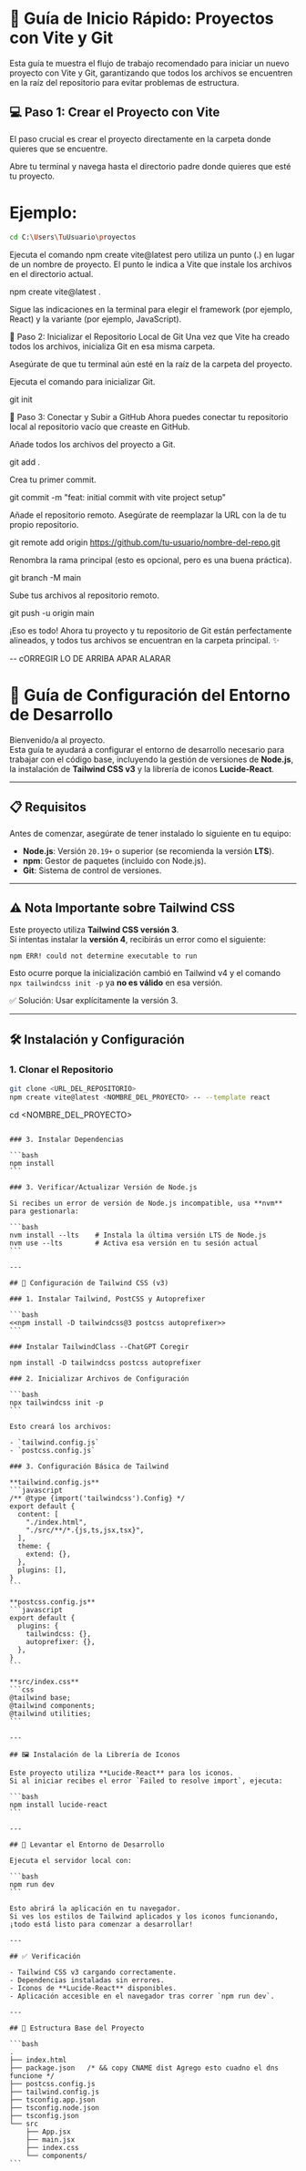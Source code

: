 

# 🚀 Guía de Inicio Rápido: Proyectos con Vite y Git
Esta guía te muestra el flujo de trabajo recomendado para iniciar un nuevo proyecto con Vite y Git, garantizando que todos los archivos se encuentren en la raíz del repositorio para evitar problemas de estructura.

## 💻 Paso 1: Crear el Proyecto con Vite
El paso crucial es crear el proyecto directamente en la carpeta donde quieres que se encuentre.

Abre tu terminal y navega hasta el directorio padre donde quieres que esté tu proyecto.

# Ejemplo:
```bash
cd C:\Users\TuUsuario\proyectos
```

Ejecuta el comando npm create vite@latest pero utiliza un punto (.) en lugar de un nombre de proyecto. El punto le indica a Vite que instale los archivos en el directorio actual.

npm create vite@latest .

Sigue las indicaciones en la terminal para elegir el framework (por ejemplo, React) y la variante (por ejemplo, JavaScript).

🔧 Paso 2: Inicializar el Repositorio Local de Git
Una vez que Vite ha creado todos los archivos, inicializa Git en esa misma carpeta.

Asegúrate de que tu terminal aún esté en la raíz de la carpeta del proyecto.

Ejecuta el comando para inicializar Git.

git init

🔗 Paso 3: Conectar y Subir a GitHub
Ahora puedes conectar tu repositorio local al repositorio vacío que creaste en GitHub.

Añade todos los archivos del proyecto a Git.

git add .

Crea tu primer commit.

git commit -m "feat: initial commit with vite project setup"

Añade el repositorio remoto. Asegúrate de reemplazar la URL con la de tu propio repositorio.

git remote add origin https://github.com/tu-usuario/nombre-del-repo.git

Renombra la rama principal (esto es opcional, pero es una buena práctica).

git branch -M main

Sube tus archivos al repositorio remoto.

git push -u origin main

¡Eso es todo! Ahora tu proyecto y tu repositorio de Git están perfectamente alineados, y todos tus archivos se encuentran en la carpeta principal. ✨

-- cORREGIR LO DE ARRIBA APAR ALARAR 





# 🚀 Guía de Configuración del Entorno de Desarrollo

Bienvenido/a al proyecto.  
Esta guía te ayudará a configurar el entorno de desarrollo necesario para trabajar con el código base, incluyendo la gestión de versiones de **Node.js**, la instalación de **Tailwind CSS v3** y la librería de iconos **Lucide-React**.

---

## 📋 Requisitos

Antes de comenzar, asegúrate de tener instalado lo siguiente en tu equipo:

- **Node.js**: Versión `20.19+` o superior (se recomienda la versión **LTS**).
- **npm**: Gestor de paquetes (incluido con Node.js).
- **Git**: Sistema de control de versiones.

---

## ⚠️ Nota Importante sobre Tailwind CSS

Este proyecto utiliza **Tailwind CSS versión 3**.  
Si intentas instalar la **versión 4**, recibirás un error como el siguiente:

```
npm ERR! could not determine executable to run
```

Esto ocurre porque la inicialización cambió en Tailwind v4 y el comando  
`npx tailwindcss init -p` ya **no es válido** en esa versión.  

✅ Solución: Usar explícitamente la versión 3.

---

## 🛠️ Instalación y Configuración

### 1. Clonar el Repositorio

```bash
git clone <URL_DEL_REPOSITORIO>
npm create vite@latest <NOMBRE_DEL_PROYECTO> -- --template react
```
cd <NOMBRE_DEL_PROYECTO>
````

### 3. Instalar Dependencias

```bash
npm install
```

### 3. Verificar/Actualizar Versión de Node.js

Si recibes un error de versión de Node.js incompatible, usa **nvm** para gestionarla:

```bash
nvm install --lts    # Instala la última versión LTS de Node.js
nvm use --lts        # Activa esa versión en tu sesión actual
```

---

## 🎨 Configuración de Tailwind CSS (v3)

### 1. Instalar Tailwind, PostCSS y Autoprefixer

```bash
<<npm install -D tailwindcss@3 postcss autoprefixer>>
```

### Instalar TailwindClass --ChatGPT Coregir 

npm install -D tailwindcss postcss autoprefixer

### 2. Inicializar Archivos de Configuración

```bash
npx tailwindcss init -p
```

Esto creará los archivos:

- `tailwind.config.js`
- `postcss.config.js`

### 3. Configuración Básica de Tailwind

**tailwind.config.js**
```javascript
/** @type {import('tailwindcss').Config} */
export default {
  content: [
    "./index.html",
    "./src/**/*.{js,ts,jsx,tsx}",
  ],
  theme: {
    extend: {},
  },
  plugins: [],
}
```

**postcss.config.js**
```javascript
export default {
  plugins: {
    tailwindcss: {},
    autoprefixer: {},
  },
}
```

**src/index.css**
```css
@tailwind base;
@tailwind components;
@tailwind utilities;
```

---

## 🖼️ Instalación de la Librería de Iconos

Este proyecto utiliza **Lucide-React** para los iconos.  
Si al iniciar recibes el error `Failed to resolve import`, ejecuta:

```bash
npm install lucide-react
```

---

## 🚀 Levantar el Entorno de Desarrollo

Ejecuta el servidor local con:

```bash
npm run dev
```

Esto abrirá la aplicación en tu navegador.  
Si ves los estilos de Tailwind aplicados y los iconos funcionando, ¡todo está listo para comenzar a desarrollar!

---

## ✅ Verificación

- Tailwind CSS v3 cargando correctamente.  
- Dependencias instaladas sin errores.  
- Iconos de **Lucide-React** disponibles.  
- Aplicación accesible en el navegador tras correr `npm run dev`.

---

## 📂 Estructura Base del Proyecto

```bash
.
├── index.html
├── package.json   /* && copy CNAME dist Agrego esto cuadno el dns funcione */
├── postcss.config.js
├── tailwind.config.js
├── tsconfig.app.json       
├── tsconfig.node.json
├── tsconfig.json
└── src
    ├── App.jsx
    ├── main.jsx
    ├── index.css
    └── components/
```